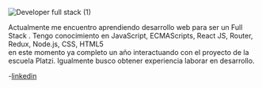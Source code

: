 
![Developer full stack (1)](https://user-images.githubusercontent.com/63713649/108563524-934c9b00-72cf-11eb-91a7-375c65a9999c.gif)


Actualmente me encuentro aprendiendo desarrollo web para ser un Full Stack .
Tengo conocimiento en JavaScript, ECMAScripts, React JS, Router, Redux, Node.js, CSS, HTML5  
en este momento ya completo un año interactuando con el proyecto de la escuela Platzi. 
Igualmente busco obtener experiencia laborar en desarrollo.




-[linkedin](https://www.linkedin.com/in/edwin-orlando-castro-orjuela-803293160/)

<!--
**eocastroo/eocastroo** is a ✨ _special_ ✨ repository because its `README.md` (this file) appears on your GitHub profile.

Here are some ideas to get you started:

- 🔭 I’m currently working on ...
- 🌱 I’m currently learning ...
- 👯 I’m looking to collaborate on ...
- 🤔 I’m looking for help with ...
- 💬 Ask me about ...
- 📫 How to reach me: ...
- 😄 Pronouns: ...
- ⚡ Fun fact: ...
-->
